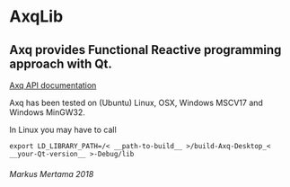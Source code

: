 # AxqLib

## Axq provides Functional Reactive programming approach with Qt.

[Axq API documentation](src/Axq.md)

Axq has been tested on (Ubuntu) Linux, OSX, Windows MSCV17 and Windows MinGW32.

In Linux you may have to call
```
export LD_LIBRARY_PATH=/< __path-to-build__ >/build-Axq-Desktop_< __your-Qt-version__ >-Debug/lib
```
###### Markus Mertama 2018

